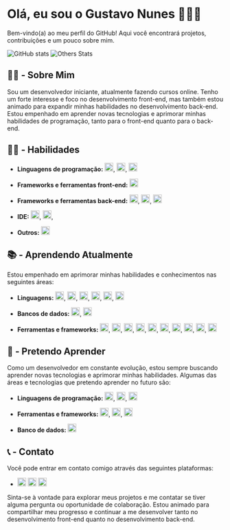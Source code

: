 # Olá, eu sou o Gustavo Nunes 👋🏻😁

Bem-vindo(a) ao meu perfil do GitHub! Aqui você encontrará projetos, contribuições e um pouco sobre mim.

![GitHub stats](https://github-readme-stats.vercel.app/api?username=NunesGustavoo&show_icons=true&theme=dracula&count_private=true) ![Others Stats](https://github-readme-stats.vercel.app/api/top-langs/?username=NunesGustavoo&theme=dracula)

## 🙋🏻 - Sobre Mim

Sou um desenvolvedor iniciante, atualmente fazendo cursos online. Tenho um forte interesse e foco no desenvolvimento front-end, mas também estou animado para expandir minhas habilidades no desenvolvimento back-end. Estou empenhado em aprender novas tecnologias e aprimorar minhas habilidades de programação, tanto para o front-end quanto para o back-end.

## 🧑‍💻 - Habilidades

- **Linguagens de programação:** <img src="https://cdn.jsdelivr.net/gh/devicons/devicon/icons/html5/html5-original.svg" height="20px" width="20px" />, <img src="https://cdn.jsdelivr.net/gh/devicons/devicon/icons/css3/css3-original.svg" height="20px" width="20px" />, <img src="https://cdn.jsdelivr.net/gh/devicons/devicon/icons/javascript/javascript-original.svg" height="20px" width="20px" />
          
          

- **Frameworks e ferramentas front-end:** <img src="https://cdn.jsdelivr.net/gh/devicons/devicon/icons/bootstrap/bootstrap-original.svg" height="20px" width="20px" />
          
          
          
- **Frameworks e ferramentas back-end:** <img src="https://cdn.jsdelivr.net/gh/devicons/devicon/icons/nodejs/nodejs-original.svg" height="20px" width="20px" />, <img src="https://cdn.jsdelivr.net/gh/devicons/devicon/icons/npm/npm-original-wordmark.svg" height="20px" width="20px" />, <img src="https://cdn.jsdelivr.net/gh/devicons/devicon/icons/discordjs/discordjs-plain.svg" height="20px" width="20px" />



- **IDE:** <img src="https://cdn.jsdelivr.net/gh/devicons/devicon/icons/visualstudio/visualstudio-plain.svg" height="20px" width="20px" />, <img src="https://cdn.jsdelivr.net/gh/devicons/devicon/icons/vscode/vscode-original.svg" height="20px" width="20px" />, 



- **Outros:** <img src="https://cdn.jsdelivr.net/gh/devicons/devicon/icons/aftereffects/aftereffects-original.svg" height="20px" width="20px" />
          
          

## 📚 - Aprendendo Atualmente

Estou empenhado em aprimorar minhas habilidades e conhecimentos nas seguintes áreas:



- **Linguagens:** <img src="https://cdn.jsdelivr.net/gh/devicons/devicon@latest/icons/html5/html5-original.svg" height="20px" width="20px" />, <img src="https://cdn.jsdelivr.net/gh/devicons/devicon@latest/icons/css3/css3-original.svg" height="20px" width="20px" />, <img src="https://cdn.jsdelivr.net/gh/devicons/devicon@latest/icons/javascript/javascript-original.svg" height="20px" width="20px" />, <img src="https://cdn.jsdelivr.net/gh/devicons/devicon@latest/icons/php/php-original.svg" height="20px" width="20px" />, <img src="https://cdn.jsdelivr.net/gh/devicons/devicon@latest/icons/python/python-original.svg" height="20px" width="20px" />, <img src="https://cdn.jsdelivr.net/gh/devicons/devicon@latest/icons/java/java-original.svg" height="20px" width="20px" />



- **Bancos de dados:** <img src="https://cdn.jsdelivr.net/gh/devicons/devicon@latest/icons/mysql/mysql-original.svg" height="20px" width="20px" />, <img src="https://cdn.jsdelivr.net/gh/devicons/devicon@latest/icons/mongodb/mongodb-original.svg" height="20px" width="20px" />
          
          

- **Ferramentas e frameworks:** <img src="https://cdn.jsdelivr.net/gh/devicons/devicon@latest/icons/bootstrap/bootstrap-original.svg" height="20px" width="20px" />, <img src="https://cdn.jsdelivr.net/gh/devicons/devicon@latest/icons/jquery/jquery-original.svg" height="20px" width="20px" />, <img src="https://cdn.jsdelivr.net/gh/devicons/devicon@latest/icons/ionic/ionic-original.svg" height="20px" width="20px" />, <img src="https://cdn.jsdelivr.net/gh/devicons/devicon@latest/icons/wordpress/wordpress-original.svg" height="20px" width="20px" />, <img src="https://cdn.jsdelivr.net/gh/devicons/devicon@latest/icons/git/git-original.svg" height="20px" width="20px" />, <img src="https://cdn.jsdelivr.net/gh/devicons/devicon@latest/icons/spring/spring-original.svg" height="20px" width="20px" />, <img src="https://cdn.jsdelivr.net/gh/devicons/devicon@latest/icons/hibernate/hibernate-original.svg" height="20px" width="20px" />, <img src="https://cdn.jsdelivr.net/gh/devicons/devicon@latest/icons/maven/maven-original.svg" height="20px" width="20px" />, <img src="https://cdn.jsdelivr.net/gh/devicons/devicon@latest/icons/django/django-plain.svg" height="20px" width="20px" />, <img src="https://cdn.jsdelivr.net/gh/devicons/devicon@latest/icons/flask/flask-original.svg" height="20px" width="20px" />
          
          
          
## 📖 - Pretendo Aprender

Como um desenvolvedor em constante evolução, estou sempre buscando aprender novas tecnologias e aprimorar minhas habilidades. Algumas das áreas e tecnologias que pretendo aprender no futuro são:



- **Linguagens de programação:** <img src="https://cdn.jsdelivr.net/gh/devicons/devicon/icons/bash/bash-original.svg" height="20px" width="20px" />, <img src="https://cdn.jsdelivr.net/gh/devicons/devicon/icons/dart/dart-original.svg" height="20px" width="20px" />, <img src="https://cdn.jsdelivr.net/gh/devicons/devicon/icons/typescript/typescript-original.svg" height="20px" width="20px" />
          
          

- **Ferramentas e frameworks:** <img src="https://cdn.jsdelivr.net/gh/devicons/devicon/icons/flutter/flutter-original.svg" height="20px" width="20px" />, <img src="https://cdn.jsdelivr.net/gh/devicons/devicon/icons/androidstudio/androidstudio-original.svg" height="20px" width="20px" />, <img src="https://cdn.jsdelivr.net/gh/devicons/devicon/icons/azure/azure-original.svg" height="20px" width="20px" />
          
          



- **Banco de dados:** <img src="https://cdn.jsdelivr.net/gh/devicons/devicon/icons/sqlite/sqlite-original.svg" height="20px" width="20px" />
          
          
          

## 📞 - Contato

Você pode entrar em contato comigo através das seguintes plataformas:

- <a href="mailto:gustavopereiranunes353@gmail.com"><img src="https://img.shields.io/badge/Gmail-D14836?style=for-the-badge&logo=gmail&logoColor=white" alt="Gmail" height="20px"></a> <a href="https://discordapp.com/users/224922951013761024"><img src="https://img.shields.io/badge/Discord-7289DA?style=for-the-badge&logo=discord&logoColor=white" alt="Discord" height="20px"></a> <a href="https://www.instagram.com/_onlygustavo/"><img src="https://img.shields.io/badge/Instagram-E4405F?style=for-the-badge&logo=instagram&logoColor=white" alt="Instagram" height="20px"></a>

Sinta-se à vontade para explorar meus projetos e me contatar se tiver alguma pergunta ou oportunidade de colaboração. Estou animado para compartilhar meu progresso e continuar a me desenvolver tanto no desenvolvimento front-end quanto no desenvolvimento back-end.
